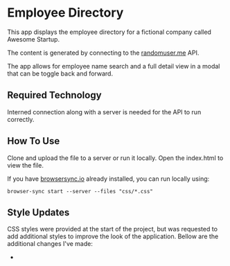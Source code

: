 # Employee Directory

This app displays the employee directory for a fictional company called Awesome Startup. 

The content is generated by connecting to the [randomuser.me](https://randomuser.me/) API.

The app allows for employee name search and a full detail view in a modal that can be toggle back and forward.

## Required Technology

Interned connection along with a server is needed for the API to run correctly.

## How To Use

Clone and upload the file to a server or run it locally. Open the index.html to view the file.

If you have [browsersync.io](https://www.browsersync.io/) already installed, you can run locally using:

```
browser-sync start --server --files "css/*.css"
```

## Style Updates

CSS styles were provided at the start of the project, but was requested to add additional styles to improve the look of the application. Bellow are the additional changes I've made:

 - 
